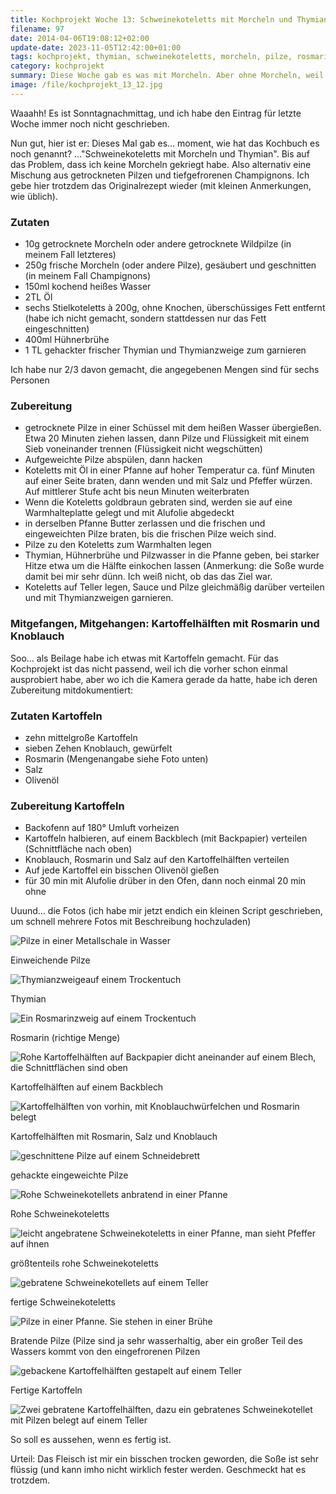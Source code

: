 ```yaml
---
title: Kochprojekt Woche 13: Schweinekoteletts mit Morcheln und Thymian
filename: 97
date: 2014-04-06T19:08:12+02:00
update-date: 2023-11-05T12:42:00+01:00
tags: kochprojekt, thymian, schweinekoteletts, morcheln, pilze, rosmarin, kartoffeln
category: kochprojekt
summary: Diese Woche gab es was mit Morcheln. Aber ohne Morcheln, weil ich keine bekommen habe. Als Beilage gebackene Kartoffelhälften.
image: /file/kochprojekt_13_12.jpg
---
```


Waaahh! Es ist Sonntagnachmittag, und ich habe den Eintrag für letzte Woche immer noch nicht geschrieben.

Nun gut, hier ist er: Dieses Mal gab es… moment, wie hat das Kochbuch es noch genannt? …"Schweinekoteletts mit Morcheln und Thymian". Bis auf das Problem, dass ich keine Morcheln gekriegt habe. Also alternativ eine Mischung aus getrockneten Pilzen und tiefgefrorenen Champignons. Ich gebe hier trotzdem das Originalrezept wieder (mit kleinen Anmerkungen, wie üblich).

### Zutaten

- 10g getrocknete Morcheln oder andere getrocknete Wildpilze (in meinem Fall letzteres)
- 250g frische Morcheln (oder andere Pilze), gesäubert und geschnitten (in meinem Fall Champignons)
- 150ml kochend heißes Wasser
- 2TL Öl
- sechs Stielkoteletts à 200g, ohne Knochen, überschüssiges Fett entfernt (habe ich nicht gemacht, sondern stattdessen nur das Fett eingeschnitten)
- 400ml Hühnerbrühe
- 1 TL gehackter frischer Thymian und Thymianzweige zum garnieren

Ich habe nur 2/3 davon gemacht, die angegebenen Mengen sind für sechs Personen

### Zubereitung

- getrocknete Pilze in einer Schüssel mit dem heißen Wasser übergießen. Etwa 20 Minuten ziehen lassen, dann Pilze und Flüssigkeit mit einem Sieb voneinander trennen (Flüssigkeit nicht wegschütten)
- Aufgeweichte Pilze abspülen, dann hacken
- Koteletts mit Öl in einer Pfanne auf hoher Temperatur ca. fünf Minuten auf einer Seite braten, dann wenden und mit Salz und Pfeffer würzen. Auf mittlerer Stufe acht bis neun Minuten weiterbraten
- Wenn die Koteletts goldbraun gebraten sind, werden sie auf eine Warmhalteplatte gelegt und mit Alufolie abgedeckt
- in derselben Pfanne Butter zerlassen und die frischen und eingeweichten Pilze braten, bis die frischen Pilze weich sind.
- Pilze zu den Koteletts zum Warmhalten legen
- Thymian, Hühnerbrühe und Pilzwasser in die Pfanne geben, bei starker Hitze etwa um die Hälfte einkochen lassen (Anmerkung: die Soße wurde damit bei mir sehr dünn. Ich weiß nicht, ob das das Ziel war.
- Koteletts auf Teller legen, Sauce und Pilze gleichmäßig darüber verteilen und mit Thymianzweigen garnieren.

### Mitgefangen, Mitgehangen: Kartoffelhälften mit Rosmarin und Knoblauch

Soo… als Beilage habe ich etwas mit Kartoffeln gemacht. Für das Kochprojekt ist das nicht passend, weil ich die vorher schon einmal ausprobiert habe, aber wo ich die Kamera gerade da hatte, habe ich deren Zubereitung mitdokumentiert:

### Zutaten Kartoffeln

- zehn mittelgroße Kartoffeln
- sieben Zehen Knoblauch, gewürfelt
- Rosmarin (Mengenangabe siehe Foto unten)
- Salz
- Olivenöl

### Zubereitung Kartoffeln

- Backofenn auf 180° Umluft vorheizen
- Kartoffeln halbieren, auf einem Backblech (mit Backpapier) verteilen (Schnittfläche nach oben)
- Knoblauch, Rosmarin und Salz auf den Kartoffelhälften verteilen
- Auf jede Kartoffel ein bisschen Olivenöl gießen
- für 30 min mit Alufolie drüber in den Ofen, dann noch einmal 20 min ohne

Uuund… die Fotos (ich habe mir jetzt endich ein kleinen Script geschrieben, um schnell mehrere Fotos mit Beschreibung hochzuladen)

![Pilze in einer Metallschale in Wasser](/file/kochprojekt_13_01.jpg)

Einweichende Pilze

![Thymianzweigeauf einem Trockentuch](/file/kochprojekt_13_02.jpg)

Thymian

![Ein Rosmarinzweig auf einem Trockentuch](/file/kochprojekt_13_03.jpg)

Rosmarin (richtige Menge)

![Rohe Kartoffelhälften auf Backpapier dicht aneinander auf einem Blech, die Schnittflächen sind oben](/file/kochprojekt_13_04.jpg)

Kartoffelhälften auf einem Backblech

![Kartoffelhälften von vorhin, mit Knoblauchwürfelchen und Rosmarin belegt](/file/kochprojekt_13_05.jpg)

Kartoffelhälften mit Rosmarin, Salz und Knoblauch

![geschnittene Pilze auf einem Schneidebrett](/file/kochprojekt_13_06.jpg)

gehackte eingeweichte Pilze

![Rohe Schweinekotellets anbratend in einer Pfanne](/file/kochprojekt_13_07.jpg)

Rohe Schweinekoteletts

![leicht angebratene Schweinekoteletts in einer Pfanne, man sieht Pfeffer auf ihnen](/file/kochprojekt_13_08.jpg)

größtenteils rohe Schweinekoteletts

![gebratene Schweinekotellets auf einem Teller](/file/kochprojekt_13_09.jpg)

fertige Schweinekoteletts

![Pilze in einer Pfanne. Sie stehen in einer Brühe](/file/kochprojekt_13_10.jpg)

Bratende Pilze (Pilze sind ja sehr wasserhaltig, aber ein großer Teil des Wassers kommt von den eingefrorenen Pilzen

![gebackene Kartoffelhälften gestapelt auf einem Teller](/file/kochprojekt_13_11.jpg)

Fertige Kartoffeln

![Zwei gebratene Kartoffelhälften, dazu ein gebratenes Schweinekotellet mit Pilzen belegt auf einem Teller](/file/kochprojekt_13_12.jpg)

So soll es aussehen, wenn es fertig ist.

Urteil: Das Fleisch ist mir ein bisschen trocken geworden, die Soße ist sehr flüssig (und kann imho nicht wirklich fester werden. Geschmeckt hat es trotzdem.
